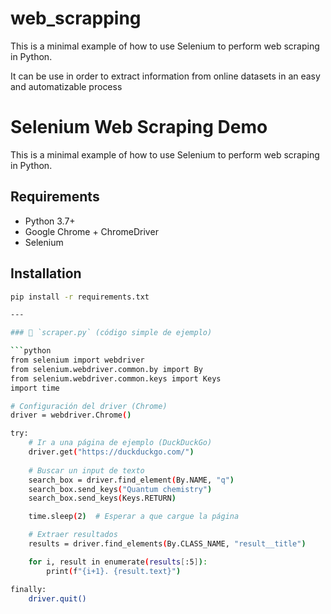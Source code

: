 # web_scrapping
This is a minimal example of how to use Selenium to perform web scraping in Python.

It can be use in order to extract information from online datasets in an easy and automatizable process

# Selenium Web Scraping Demo

This is a minimal example of how to use Selenium to perform web scraping in Python.

## Requirements

- Python 3.7+
- Google Chrome + ChromeDriver
- Selenium

## Installation

```bash
pip install -r requirements.txt

---

### 📄 `scraper.py` (código simple de ejemplo)

```python
from selenium import webdriver
from selenium.webdriver.common.by import By
from selenium.webdriver.common.keys import Keys
import time

# Configuración del driver (Chrome)
driver = webdriver.Chrome()

try:
    # Ir a una página de ejemplo (DuckDuckGo)
    driver.get("https://duckduckgo.com/")
    
    # Buscar un input de texto
    search_box = driver.find_element(By.NAME, "q")
    search_box.send_keys("Quantum chemistry")
    search_box.send_keys(Keys.RETURN)

    time.sleep(2)  # Esperar a que cargue la página

    # Extraer resultados
    results = driver.find_elements(By.CLASS_NAME, "result__title")

    for i, result in enumerate(results[:5]):
        print(f"{i+1}. {result.text}")

finally:
    driver.quit()
